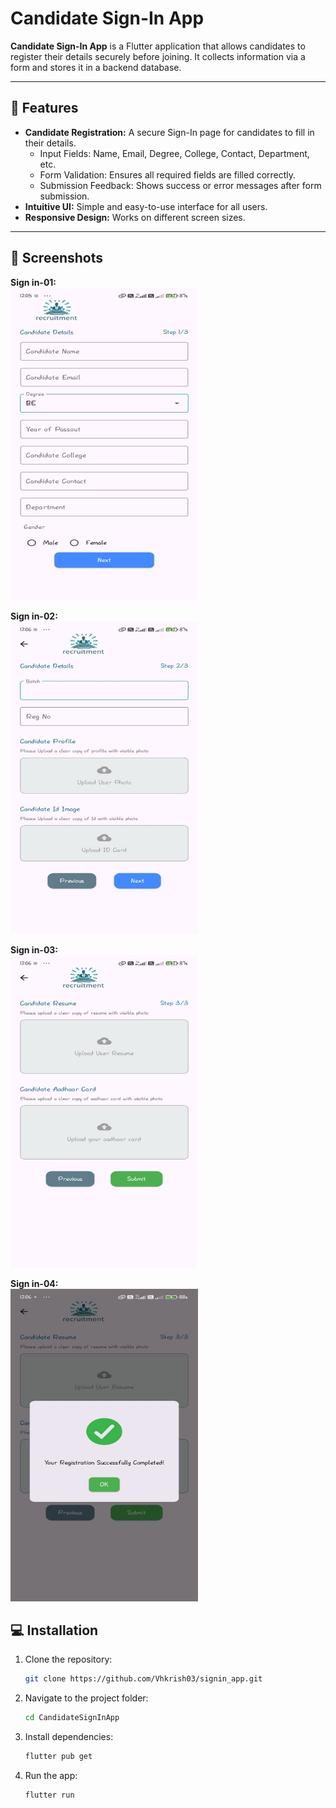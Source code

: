# Candidate Sign-In App

**Candidate Sign-In App** is a Flutter application that allows candidates to register their details securely before joining. It collects information via a form and stores it in a backend database.

---

## 🚀 Features
- **Candidate Registration:** A secure Sign-In page for candidates to fill in their details.
  - Input Fields: Name, Email, Degree, College, Contact, Department, etc.
  - Form Validation: Ensures all required fields are filled correctly.
  - Submission Feedback: Shows success or error messages after form submission.
- **Intuitive UI:** Simple and easy-to-use interface for all users.
- **Responsive Design:** Works on different screen sizes.

---

## 📸 Screenshots

**Sign in-01:**  
<img src="assets/Screenshorts/signin01.jpg" alt="Sign-In Page01"  height="500" width="300"/>

**Sign in-02:**  
<img src="assets/Screenshorts/signin02.jpg" alt="Sign-In Page02" height="500" width="300"/>

**Sign in-03:**  
<img src="assets/Screenshorts/signin03.jpg" alt="Sign-In Page03" height="500"  width="300"/>

**Sign in-04:**  
<img src="assets/Screenshorts/signin04.jpg" alt="Sign-In Page04" height="500" width="300"/>

## 💻 Installation

1. Clone the repository:
   ```bash
   git clone https://github.com/Vhkrish03/signin_app.git
2. Navigate to the project folder:
   ```bash
   cd CandidateSignInApp
3. Install dependencies:
   ```bash
   flutter pub get
4. Run the app:
   ```bash
   flutter run

